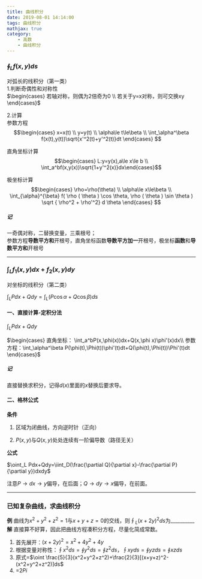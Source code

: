 ```yaml
---
title: 曲线积分
date: 2019-08-01 14:14:00
tags: 曲线积分
mathjax: true
category:
    - 高数
    - 曲线积分
---
```

### $\oint_Lf(x,y)ds$
对弧长的线积分（第一类）  
1.判断奇偶性和对称性  
$\begin{cases} 若轴对称，则偶为2倍奇为0 \\ 若关于y=x对称，则可交换xy \end{cases}$

 2.计算  
 参数方程  
 $$\begin{cases} x=x(t) \\ y=y(t) \\ \alpha\le t\le\beta \\ \int_\alpha^\beta f(x(t),y(t))\sqrt{x'^2(t)+y'^2(t)}dt \end{cases} $$

直角坐标计算  
 $$\begin{cases} L:y=y(x),a\le x\le b \\ \int_a^bf(x,y(x))\sqrt{1+y'^2(x)}dx\end{cases}$$

极坐标计算  
 $$\begin{cases} \rho=\rho(\theta) \\ \alpha\le x\le\beta \\ \int_{\alpha}^{\beta} f( \rho ( \theta ) \cos \theta, \rho ( \theta ) \sin \theta ) \sqrt { \rho^2 + \rho'^2} d \theta \end{cases} $$

##### 记
一奇偶对称，二替换变量，三乘根号；  
参数方程**导数平方和**开根号，直角坐标函数**导数平方加一**开根号，极坐标**函数**和**导数平方和**开根号

---

### $\int_L f_1(x,y)dx+f_2(x,y)dy$
对坐标的线积分（第二类）

$\int_LPdx+Qdy=\int_L(P\cos\alpha+Q\cos\beta)ds$

#### 一、直接计算-定积分法
$\int_LPdx+Qdy$

$\begin{cases} 直角坐标： \int_a^bP(x,\phi(x))dx+Q(x,\phi x)\phi'(x)dx\\ 参数方程：\int_\alpha^\beta P(\phi(t),\Phi(t))\phi'(t)dt+Q(\phi(t),\Phi(t))\Phi'(t)dt \end{cases}$

##### 记
直接替换求积分，记得$d(x)$里面的$x$替换后要求导。

#### 二、格林公式
**条件**

1. 区域为闭曲线，方向逆时针（正向）

2. $P(x,y)$与$Q(x,y)$处处连续有一阶偏导数（路径无关）

**公式**

$\oint_L Pdx+Qdy=\iint_D(\frac{\partial Q}{\partial x}-\frac{\partial P}{\partial y})dxdy$

注意$P\rightarrow dx\rightarrow y$偏导，在后面；$Q\rightarrow dy\rightarrow x$偏导，在前面。

---

### 已知复杂曲线，求曲线积分
**例** 曲线为$x^2+y^2+z^2=1$与$x+y+z=0$的交线，则$\oint_L (x+2y)^2ds$为__________  
**解** 直接算不好算，因此把曲线方程凑积分方程，尽量化简成常数。  
1. 首先展开：$(x+2y)^2=x^2+4y^2+4y$  
2. 根据变量对称性：$\oint x^2ds=\oint y^2ds=\oint z^2ds$，$\oint xyds=\oint yzds=\oint xzds$  
3. 原式=$\oint \frac{5}{3}(x^2+y^2+z^2)+\frac{2}{3}[(x+y+z)^2-(x^2+y^2+z^2)]ds$  
4. =$2Pi$  